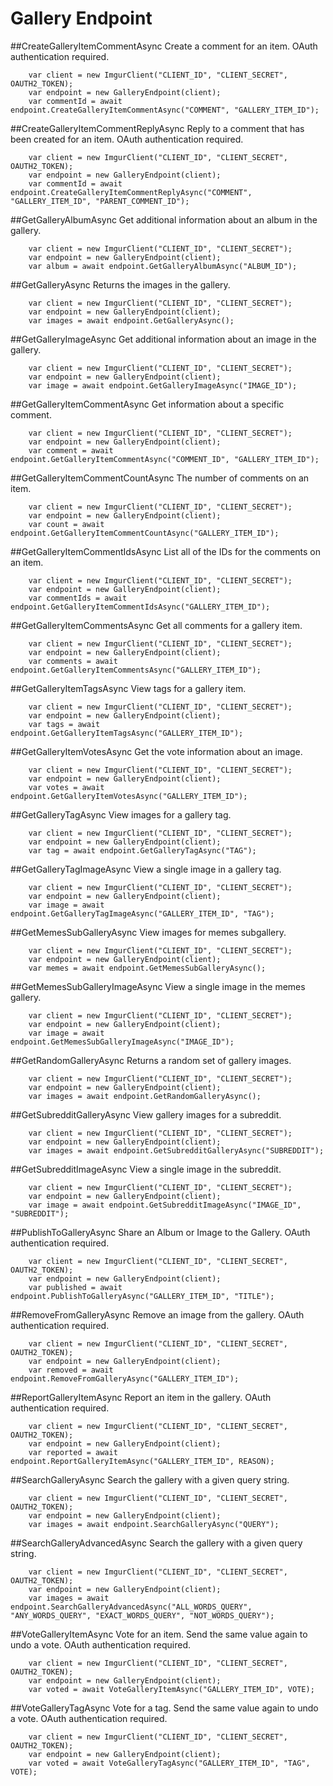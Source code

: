# Gallery Endpoint

##CreateGalleryItemCommentAsync
Create a comment for an item. OAuth authentication required.

		var client = new ImgurClient("CLIENT_ID", "CLIENT_SECRET", OAUTH2_TOKEN);
		var endpoint = new GalleryEndpoint(client);
		var commentId = await endpoint.CreateGalleryItemCommentAsync("COMMENT", "GALLERY_ITEM_ID");

##CreateGalleryItemCommentReplyAsync
Reply to a comment that has been created for an item. OAuth authentication required.

		var client = new ImgurClient("CLIENT_ID", "CLIENT_SECRET", OAUTH2_TOKEN);
		var endpoint = new GalleryEndpoint(client);
		var commentId = await endpoint.CreateGalleryItemCommentReplyAsync("COMMENT", "GALLERY_ITEM_ID", "PARENT_COMMENT_ID");
		
##GetGalleryAlbumAsync
Get additional information about an album in the gallery.

		var client = new ImgurClient("CLIENT_ID", "CLIENT_SECRET");
		var endpoint = new GalleryEndpoint(client);
		var album = await endpoint.GetGalleryAlbumAsync("ALBUM_ID");

##GetGalleryAsync
Returns the images in the gallery.

		var client = new ImgurClient("CLIENT_ID", "CLIENT_SECRET");
		var endpoint = new GalleryEndpoint(client);
		var images = await endpoint.GetGalleryAsync();

##GetGalleryImageAsync
Get additional information about an image in the gallery.

		var client = new ImgurClient("CLIENT_ID", "CLIENT_SECRET");
		var endpoint = new GalleryEndpoint(client);
		var image = await endpoint.GetGalleryImageAsync("IMAGE_ID");

##GetGalleryItemCommentAsync
Get information about a specific comment.

		var client = new ImgurClient("CLIENT_ID", "CLIENT_SECRET");
		var endpoint = new GalleryEndpoint(client);
		var comment = await endpoint.GetGalleryItemCommentAsync("COMMENT_ID", "GALLERY_ITEM_ID");

##GetGalleryItemCommentCountAsync
The number of comments on an item.

		var client = new ImgurClient("CLIENT_ID", "CLIENT_SECRET");
		var endpoint = new GalleryEndpoint(client);
		var count = await endpoint.GetGalleryItemCommentCountAsync("GALLERY_ITEM_ID");

##GetGalleryItemCommentIdsAsync
List all of the IDs for the comments on an item.

		var client = new ImgurClient("CLIENT_ID", "CLIENT_SECRET");
		var endpoint = new GalleryEndpoint(client);
		var commentIds = await endpoint.GetGalleryItemCommentIdsAsync("GALLERY_ITEM_ID");

##GetGalleryItemCommentsAsync
Get all comments for a gallery item.

		var client = new ImgurClient("CLIENT_ID", "CLIENT_SECRET");
		var endpoint = new GalleryEndpoint(client);
		var comments = await endpoint.GetGalleryItemCommentsAsync("GALLERY_ITEM_ID");

##GetGalleryItemTagsAsync
View tags for a gallery item.

		var client = new ImgurClient("CLIENT_ID", "CLIENT_SECRET");
		var endpoint = new GalleryEndpoint(client);
		var tags = await endpoint.GetGalleryItemTagsAsync("GALLERY_ITEM_ID");

##GetGalleryItemVotesAsync
Get the vote information about an image.

		var client = new ImgurClient("CLIENT_ID", "CLIENT_SECRET");
		var endpoint = new GalleryEndpoint(client);
		var votes = await endpoint.GetGalleryItemVotesAsync("GALLERY_ITEM_ID");

##GetGalleryTagAsync
View images for a gallery tag.

		var client = new ImgurClient("CLIENT_ID", "CLIENT_SECRET");
		var endpoint = new GalleryEndpoint(client);
		var tag = await endpoint.GetGalleryTagAsync("TAG");

##GetGalleryTagImageAsync
View a single image in a gallery tag.

		var client = new ImgurClient("CLIENT_ID", "CLIENT_SECRET");
		var endpoint = new GalleryEndpoint(client);
		var image = await endpoint.GetGalleryTagImageAsync("GALLERY_ITEM_ID", "TAG");

##GetMemesSubGalleryAsync
View images for memes subgallery.

		var client = new ImgurClient("CLIENT_ID", "CLIENT_SECRET");
		var endpoint = new GalleryEndpoint(client);
		var memes = await endpoint.GetMemesSubGalleryAsync();

##GetMemesSubGalleryImageAsync
View a single image in the memes gallery.

		var client = new ImgurClient("CLIENT_ID", "CLIENT_SECRET");
		var endpoint = new GalleryEndpoint(client);
		var image = await endpoint.GetMemesSubGalleryImageAsync("IMAGE_ID");

##GetRandomGalleryAsync
Returns a random set of gallery images.

		var client = new ImgurClient("CLIENT_ID", "CLIENT_SECRET");
		var endpoint = new GalleryEndpoint(client);
		var images = await endpoint.GetRandomGalleryAsync();

##GetSubredditGalleryAsync
View gallery images for a subreddit.

		var client = new ImgurClient("CLIENT_ID", "CLIENT_SECRET");
		var endpoint = new GalleryEndpoint(client);
		var images = await endpoint.GetSubredditGalleryAsync("SUBREDDIT");

##GetSubredditImageAsync
View a single image in the subreddit.

		var client = new ImgurClient("CLIENT_ID", "CLIENT_SECRET");
		var endpoint = new GalleryEndpoint(client);
		var image = await endpoint.GetSubredditImageAsync("IMAGE_ID", "SUBREDDIT");

##PublishToGalleryAsync
Share an Album or Image to the Gallery. OAuth authentication required.

		var client = new ImgurClient("CLIENT_ID", "CLIENT_SECRET", OAUTH2_TOKEN);
		var endpoint = new GalleryEndpoint(client);
		var published = await endpoint.PublishToGalleryAsync("GALLERY_ITEM_ID", "TITLE");

##RemoveFromGalleryAsync
Remove an image from the gallery. OAuth authentication required.

		var client = new ImgurClient("CLIENT_ID", "CLIENT_SECRET", OAUTH2_TOKEN);
		var endpoint = new GalleryEndpoint(client);
		var removed = await endpoint.RemoveFromGalleryAsync("GALLERY_ITEM_ID");

##ReportGalleryItemAsync
Report an item in the gallery. OAuth authentication required.

		var client = new ImgurClient("CLIENT_ID", "CLIENT_SECRET", OAUTH2_TOKEN);
		var endpoint = new GalleryEndpoint(client);
		var reported = await endpoint.ReportGalleryItemAsync("GALLERY_ITEM_ID", REASON);

##SearchGalleryAsync
Search the gallery with a given query string.

		var client = new ImgurClient("CLIENT_ID", "CLIENT_SECRET", OAUTH2_TOKEN);
		var endpoint = new GalleryEndpoint(client);
		var images = await endpoint.SearchGalleryAsync("QUERY");

##SearchGalleryAdvancedAsync
Search the gallery with a given query string.

		var client = new ImgurClient("CLIENT_ID", "CLIENT_SECRET", OAUTH2_TOKEN);
		var endpoint = new GalleryEndpoint(client);
		var images = await endpoint.SearchGalleryAdvancedAsync("ALL_WORDS_QUERY", "ANY_WORDS_QUERY", "EXACT_WORDS_QUERY", "NOT_WORDS_QUERY");

##VoteGalleryItemAsync
Vote for an item. Send the same value again to undo a vote. OAuth authentication required.

		var client = new ImgurClient("CLIENT_ID", "CLIENT_SECRET", OAUTH2_TOKEN);
		var endpoint = new GalleryEndpoint(client);
		var voted = await VoteGalleryItemAsync("GALLERY_ITEM_ID", VOTE);

##VoteGalleryTagAsync
Vote for a tag. Send the same value again to undo a vote. OAuth authentication required.

		var client = new ImgurClient("CLIENT_ID", "CLIENT_SECRET", OAUTH2_TOKEN);
		var endpoint = new GalleryEndpoint(client);
		var voted = await VoteGalleryTagAsync("GALLERY_ITEM_ID", "TAG", VOTE);